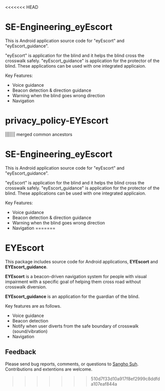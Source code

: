 <<<<<<< HEAD
# SE-Engineering_eyEscort
This is Android application source code for "eyEscort" and "eyEscort_guidance".

"eyEscort" is application for the blind and it helps the blind cross the crosswalk safely. 
"eyEscort_guidance" is application for the protector of the blind. 
These applications can be used with one integrated applicaion. 

Key Features:
- Voice guidance
- Beacon detection & direction guidance
- Warning when the blind goes wrong direction
- Navigation 
# privacy_policy-EYEscort
||||||| merged common ancestors
# SE-Engineering_eyEscort
This is Android application source code for "eyEscort" and "eyEscort_guidance".

"eyEscort" is application for the blind and it helps the blind cross the crosswalk safely. 
"eyEscort_guidance" is application for the protector of the blind. 
These applications can be used with one integrated applicaion. 

Key Features:
- Voice guidance
- Beacon detection & direction guidance
- Warning when the blind goes wrong direction
- Navigation 
=======
# EYEscort
This package includes source code for Android applications, **EYEscort** and **EYEscort_guidance**.

**EYEscort** is a beacon-driven navigation system for people with visual impairment with a specific goal of helping them cross road without crosswalk diversion. 

**EYEscort_guidance** is an application for the guardian of the blind.

Key features are as follows.
- Voice guidance
- Beacon detection
- Notify when user diverts from the safe boundary of crosswalk (sound/vibration) 
- Navigation 

Feedback
--------
Please send bug reports, comments, or questions to [Sangho Suh](mailto:sh31659@gmail.com). Contributions and extentions are welcome.
>>>>>>> 510d7f33d10a917f8ef2999c8ddfda107eaf844a
